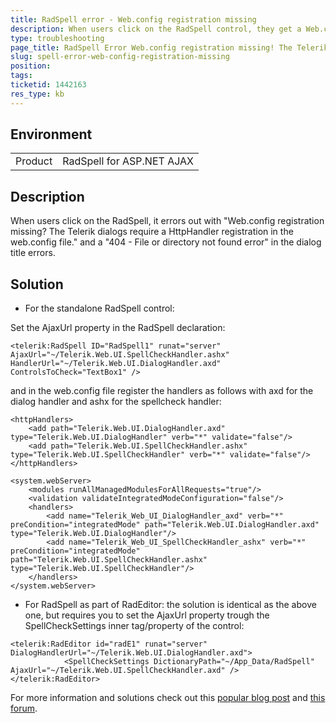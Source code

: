 ```yaml
---
title: RadSpell error - Web.config registration missing
description: When users click on the RadSpell control, they get a Web.config registration missing? and a 404 - File or directory not found error.
type: troubleshooting
page_title: RadSpell Error Web.config registration missing! The Telerik dialogs require a HttpHandler registration in the web.config file.
slug: spell-error-web-config-registration-missing
position: 
tags: 
ticketid: 1442163
res_type: kb
---
```


## Environment
<table>
	<tbody>
		<tr>
			<td>Product</td>
			<td>RadSpell for ASP.NET AJAX</td>
		</tr>
	</tbody>
</table>


## Description

When users click on the RadSpell, it errors out with "Web.config registration missing? The Telerik dialogs require a HttpHandler registration in the web.config file." and a "404 - File or directory not found error" in the dialog title errors.

## Solution

* For the standalone RadSpell control: 

Set the AjaxUrl property in the RadSpell declaration:

````ASP.NET
<telerik:RadSpell ID="RadSpell1" runat="server" AjaxUrl="~/Telerik.Web.UI.SpellCheckHandler.ashx" HandlerUrl="~/Telerik.Web.UI.DialogHandler.axd" ControlsToCheck="TextBox1" />
````

and in the web.config file register the handlers as follows with axd for the dialog handler and ashx for the spellcheck handler:

````ASP.NET
<httpHandlers>
	<add path="Telerik.Web.UI.DialogHandler.axd" type="Telerik.Web.UI.DialogHandler" verb="*" validate="false"/>
	<add path="Telerik.Web.UI.SpellCheckHandler.ashx" type="Telerik.Web.UI.SpellCheckHandler" verb="*" validate="false"/>
</httpHandlers>

<system.webServer>
	<modules runAllManagedModulesForAllRequests="true"/>
	<validation validateIntegratedModeConfiguration="false"/>
	<handlers>
		<add name="Telerik_Web_UI_DialogHandler_axd" verb="*" preCondition="integratedMode" path="Telerik.Web.UI.DialogHandler.axd" type="Telerik.Web.UI.DialogHandler"/>
		<add name="Telerik_Web_UI_SpellCheckHandler_ashx" verb="*" preCondition="integratedMode" path="Telerik.Web.UI.SpellCheckHandler.ashx" type="Telerik.Web.UI.SpellCheckHandler"/>
	</handlers>
</system.webServer>
````

* For RadSpell as part of RadEditor: the solution is identical as the above one, but requires you to set the AjaxUrl property trough the SpellCheckSettings inner tag/property of the control:

````ASP.NET
<telerik:RadEditor id="radE1" runat="server" DialogHandlerUrl="~/Telerik.Web.UI.DialogHandler.axd">
            <SpellCheckSettings DictionaryPath="~/App_Data/RadSpell"   AjaxUrl="~/Telerik.Web.UI.SpellCheckHandler.axd" />
</telerik:RadEditor>
````

For more information and solutions check out this [popular blog post](https://www.telerik.com/support/kb/aspnet-ajax/editor/details/error-web-config-registration-missing!-the-telerik-dialogs-require-a-httphandler-registration-in-the-web-config-file-) and [this forum](https://www.telerik.com/forums/the-telerik-dialogs-require-a-httphandler-registration-in-the-web-config-file).

